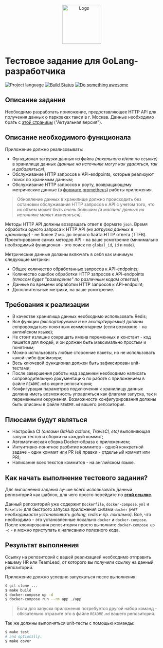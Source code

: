 <p align="center">
  <img src="https://hsto.org/webt/ih/ds/fu/ihdsfuqni5apj0my18tnukzztw0.png" alt="Logo" width="128" />
</p>

# Тестовое задание для GoLang-разработчика

![Project language][badge_language]
[![Build Status][badge_build]][link_build]
[![Do something awesome][badge_use_template]][use_this_repo_template]

## Описание задания

Необходимо разработать приложение, предоставляющее HTTP API для получения данных о парковках такси в г. Москва. Данные необходимо брать с [этой страницы][dataset_link] ("Актуальная версия").

## Описание необходимого функционала

Приложение должно реализовывать:

- Функционал загрузки данных из файла _(локального и/или по ссылке)_ в хранилище данных _(данные на источнике могут как удаляться, так и добавляться)_;
- Обслуживание HTTP запросов к API-endpoints, которые реализуют поиск по хранимым данным;
- Обслуживание HTTP запросов к роуту, возвращающему метрические данные (в [формате prometheus][prometheus_format]) работы приложения.

> Обновление данных в хранилище должно происходить без остановки обслуживания HTTP запросов к API с учетом того, что их объем может быть _очень_ большим _(и маппинг данных на источнике может изменяться)_.

Методы HTTP API должны возвращать ответ в формате `json`. Время обработки одного запроса к HTTP API _(не загрузка данных в хранилище)_ - не более 2 мс. до первого байта HTTP ответа (TTFB). Проектирование самих методов API - на ваше усмотрение (минимально необходимый функционал - это поиск по `global_id`, `id` и `mode`).

Метрические данные должны включать в себя как минимум следующие метрики:

- Общее количество обработанных запросов к API-endpoints;
- Количество ошибок обработки HTTP запросов к API-endpoints _(плюсом будет "разведение" по различным кодам ответов)_;
- Данные по времени обработки HTTP запросов к API-endpoint;
- Дополнительные метрики, на ваше усмотрение.

## Требования к реализации

- В качестве хранилища данных необходимо использовать Redis;
- Все функции _(экспортируемые и не экспортируемые)_ должны сопровождаться понятным комментарием (если возможно - на английском языке);
- Не стоит излишне сокращать имена переменных и констант - код пишется для людей, и он должен быть максимально простым и понятным;
- Можно использовать любые сторонние пакеты, но не использовать какой-либо фреймворк;
- Весь ключевой функционал должен быть зафиксирован unit-тестами;
- После завершения работы над заданием необходимо написать сопроводительную документацию по работе с приложением в файле `README.md` в корне репозитория;
- Конфигурация параметров подключения к хранилищу данных должна иметь возможность управляться как флагами запуска, так и переменными окружения. Возможности конфигурирования должны быть описаны в файле `README.md` вашего репозитория.

## Плюсами будут являться

- Настройка CI _(силами GitHub actions, TravisCI, etc)_ выполняющая запуск тестов и сборки на каждый коммит;
- Автоматическая сборка Docker-образа с приложением;
- Интуитивно-понятное разбитие коммитов - одной конкретной задаче - один коммит или PR (её правки - отдельный коммит или PR);
- Написание всех текстов коммитов - на английском языке.

## Как начать выполнение тестового задания?

Для выполнения задания лучше всего использовать данный репозиторий как шаблон, для чего просто перейдите по [**этой ссылке**][use_this_repo_template].

Данный репозиторий уже содержит `Dockerfile`, `docker-compose.yml` и `Makefile` для быстрого запуска приложения силами `docker` _(нет необходимости устанавливать golang, redis и пр. локально)_. Всё, что необходимо - это установленные локально `docker` и `docker-compose`. После клонирования репозитория просто выполните `docker-compose up -d` - и можно приступать к написанию полезного кода.

## Результат выполнения

Ссылку на репозиторий с вашей реализацией необходимо отправить нашему HR или TeamLead, от которого вы получили ссылку на данный репозиторий.

Приложение должно успешно запускаться после выполнения:

```bash
$ git clone ...
$ make build
$ docker-compose up -d
$ docker-compose run --rm app ./app
```

> Если для запуска приложения потребуется другой набор команд - обязательно отразите это в файле `README.md` вашего репозитория.

Так же должны выполняться unit-тесты с помощью команды:

```bash
$ make test
# and optionally:
$ make cover
```

[badge_build]:https://github.com/avtocod/golang-developer-test-task/workflows/build/badge.svg
[badge_language]:https://img.shields.io/badge/language-go_1.13-blue.svg?longCache=true
[badge_use_template]:https://img.shields.io/badge/start-this_template_using-success.svg?longCache=true
[link_build]:https://github.com/avtocod/golang-developer-test-task/actions
[dataset_link]:https://data.gov.ru/opendata/7704786030-taxiparking
[prometheus_format]:https://github.com/prometheus/docs/blob/master/content/docs/instrumenting/exposition_formats.md
[use_this_repo_template]:https://github.com/avtocod/golang-developer-test-task/generate
